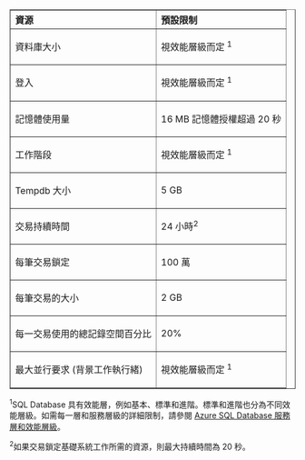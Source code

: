 <table cellspacing="0" border="1">
<tr>
   <th align="left" valign="middle">資源</th>
   <th align="left" valign="middle">預設限制</th>
</tr>
<tr>
   <td valign="middle"><p>資料庫大小</p></td>
   <td valign="middle"><p>視效能層級而定 <sup>1</sup></p></td>
</tr>
<tr>
   <td valign="middle"><p>登入</p></td>
   <td valign="middle"><p>視效能層級而定 <sup>1</sup></p></td>
</tr>
<tr>
   <td valign="middle"><p>記憶體使用量</p></td>
   <td valign="middle"><p>16 MB 記憶體授權超過 20 秒</p></td>
</tr>
<tr>
   <td valign="middle"><p>工作階段</p></td>
   <td valign="middle"><p>視效能層級而定 <sup>1</sup></p></td>
</tr>
<tr>
   <td valign="middle"><p>Tempdb 大小</p></td>
   <td valign="middle"><p>5 GB</p></td>
</tr>
<tr>
   <td valign="middle"><p>交易持續時間</p></td>
   <td valign="middle"><p>24 小時<sup>2</sup></p></td>
</tr>
<tr>
   <td valign="middle"><p>每筆交易鎖定</p></td>
   <td valign="middle"><p>100 萬</p></td>
</tr>
<tr>
   <td valign="middle"><p>每筆交易的大小</p></td>
   <td valign="middle"><p>2 GB</p></td>
</tr>
<tr>
   <td valign="middle"><p>每一交易使用的總記錄空間百分比</p></td>
   <td valign="middle"><p>20%</p></td>
</tr>
<tr>
   <td valign="middle"><p>最大並行要求 (背景工作執行緒)</p></td>
   <td valign="middle"><p>視效能層級而定 <sup>1</sup></p></td>
</tr>
</table>

<sup>1</sup>SQL Database 具有效能層，例如基本、標準和進階。標準和進階也分為不同效能層級。如需每一層和服務層級的詳細限制，請參閱 [Azure SQL Database 服務層和效能層級](https://msdn.microsoft.com/library/azure/dn741336.aspx)。

<sup>2</sup>如果交易鎖定基礎系統工作所需的資源，則最大持續時間為 20 秒。

<!---HONumber=August15_HO6-->